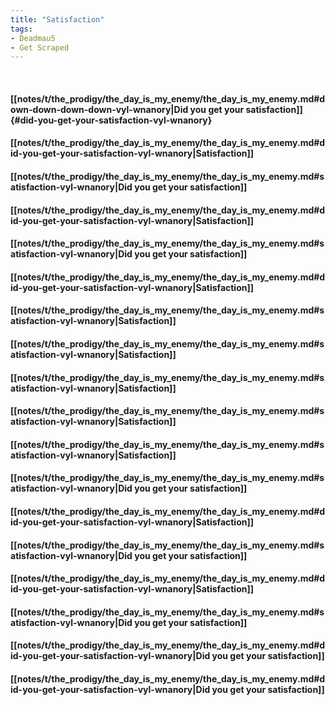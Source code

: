 ```yaml
---
title: "Satisfaction"
tags:
- Deadmau5
- Get Scraped
---
```

&nbsp;
#### [[notes/t/the_prodigy/the_day_is_my_enemy/the_day_is_my_enemy.md#down-down-down-down-vyl-wnanory|Did you get your satisfaction]] {#did-you-get-your-satisfaction-vyl-wnanory}
#### [[notes/t/the_prodigy/the_day_is_my_enemy/the_day_is_my_enemy.md#did-you-get-your-satisfaction-vyl-wnanory|Satisfaction]]
#### [[notes/t/the_prodigy/the_day_is_my_enemy/the_day_is_my_enemy.md#satisfaction-vyl-wnanory|Did you get your satisfaction]]
#### [[notes/t/the_prodigy/the_day_is_my_enemy/the_day_is_my_enemy.md#did-you-get-your-satisfaction-vyl-wnanory|Satisfaction]]
#### [[notes/t/the_prodigy/the_day_is_my_enemy/the_day_is_my_enemy.md#satisfaction-vyl-wnanory|Did you get your satisfaction]]
#### [[notes/t/the_prodigy/the_day_is_my_enemy/the_day_is_my_enemy.md#did-you-get-your-satisfaction-vyl-wnanory|Satisfaction]]
#### [[notes/t/the_prodigy/the_day_is_my_enemy/the_day_is_my_enemy.md#satisfaction-vyl-wnanory|Satisfaction]]
#### [[notes/t/the_prodigy/the_day_is_my_enemy/the_day_is_my_enemy.md#satisfaction-vyl-wnanory|Satisfaction]]
#### [[notes/t/the_prodigy/the_day_is_my_enemy/the_day_is_my_enemy.md#satisfaction-vyl-wnanory|Satisfaction]]
#### [[notes/t/the_prodigy/the_day_is_my_enemy/the_day_is_my_enemy.md#satisfaction-vyl-wnanory|Satisfaction]]
#### [[notes/t/the_prodigy/the_day_is_my_enemy/the_day_is_my_enemy.md#satisfaction-vyl-wnanory|Satisfaction]]
#### [[notes/t/the_prodigy/the_day_is_my_enemy/the_day_is_my_enemy.md#satisfaction-vyl-wnanory|Did you get your satisfaction]]
#### [[notes/t/the_prodigy/the_day_is_my_enemy/the_day_is_my_enemy.md#did-you-get-your-satisfaction-vyl-wnanory|Satisfaction]]
#### [[notes/t/the_prodigy/the_day_is_my_enemy/the_day_is_my_enemy.md#satisfaction-vyl-wnanory|Did you get your satisfaction]]
#### [[notes/t/the_prodigy/the_day_is_my_enemy/the_day_is_my_enemy.md#did-you-get-your-satisfaction-vyl-wnanory|Satisfaction]]
#### [[notes/t/the_prodigy/the_day_is_my_enemy/the_day_is_my_enemy.md#satisfaction-vyl-wnanory|Did you get your satisfaction]]
#### [[notes/t/the_prodigy/the_day_is_my_enemy/the_day_is_my_enemy.md#did-you-get-your-satisfaction-vyl-wnanory|Did you get your satisfaction]]
#### [[notes/t/the_prodigy/the_day_is_my_enemy/the_day_is_my_enemy.md#did-you-get-your-satisfaction-vyl-wnanory|Did you get your satisfaction]]
